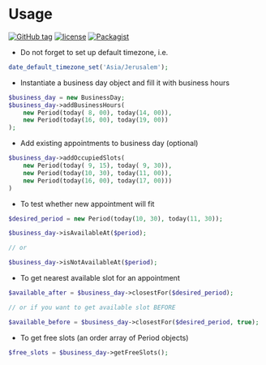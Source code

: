 # Usage

[![GitHub tag](https://img.shields.io/github/tag/applicazza/appointed.svg)]()&nbsp;[![license](https://img.shields.io/github/license/applicazza/appointed.svg)]()&nbsp;[![Packagist](https://img.shields.io/packagist/dm/applicazza/appointed.svg)]()

* Do not forget to set up default timezone, i.e.

```php
date_default_timezone_set('Asia/Jerusalem');
```

* Instantiate a business day object and fill it with business hours

```php
$business_day = new BusinessDay;
$business_day->addBusinessHours(
    new Period(today( 8, 00), today(14, 00)),
    new Period(today(16, 00), today(19, 00))
);
```

* Add existing appointments to business day (optional)

```php
$business_day->addOccupiedSlots(
    new Period(today( 9, 15), today( 9, 30)),
    new Period(today(10, 30), today(11, 00)),
    new Period(today(16, 00), today(17, 00)))
)
```

* To test whether new appointment will fit

```php
$desired_period = new Period(today(10, 30), today(11, 30));

$business_day->isAvailableAt($period);

// or

$business_day->isNotAvailableAt($period);
```

* To get nearest available slot for an appointment

```php
$available_after = $business_day->closestFor($desired_period);

// or if you want to get available slot BEFORE

$available_before = $business_day->closestFor($desired_period, true);
```

* To get free slots (an order array of Period objects)

```php
$free_slots = $business_day->getFreeSlots();
```

